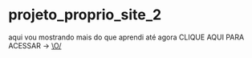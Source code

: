 # projeto_proprio_site_2
aqui vou mostrando mais do que aprendi até agora
CLIQUE AQUI PARA ACESSAR -> <a href="https://thelucas2011.github.io/projeto_proprio_site_2/pagina001.html">\O/</a>

